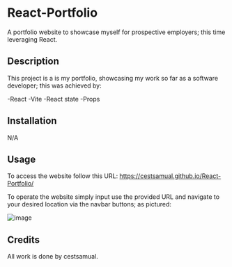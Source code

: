 # React-Portfolio
A portfolio website to showcase myself for prospective employers; this time leveraging React.

## Description

This project is a is my portfolio, showcasing my work so far as a software developer; this was achieved by:

-React 
-Vite
-React state
-Props

## Installation

N/A

## Usage

To access the website follow this URL: https://cestsamual.github.io/React-Portfolio/

To operate the website simply input use the provided URL and navigate to your desired location via the navbar buttons; as pictured:

![image](https://github.com/CestSamual/React-Portfolio/assets/148571604/0988fbde-8591-4196-bdbf-862af3c0a9a9)



## Credits

All work is done by cestsamual.
